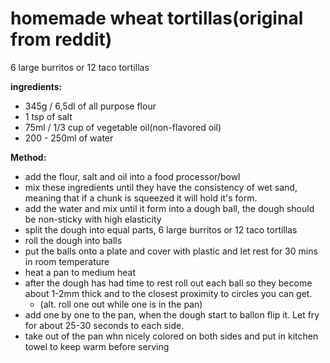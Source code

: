 # homemade wheat tortillas(original from reddit)

6 large burritos or 12 taco tortillas

**ingredients:**
- 345g / 6,5dl of all purpose flour
- 1 tsp of salt
- 75ml / 1/3 cup of vegetable oil(non-flavored oil)
- 200 - 250ml of water

**Method:**
- add the flour, salt and oil into a food processor/bowl
- mix these ingredients until they have the consistency of wet sand, meaning that if a chunk is squeezed it will hold it's form.
- add the water and mix until it form into a dough ball, the dough should be non-sticky with high elasticity
- split the dough into equal parts, 6 large burritos or 12 taco tortillas
- roll the dough into balls
- put the balls onto a plate and cover with plastic and let rest for 30 mins in room temperature
- heat a pan to medium heat
- after the dough has had time to rest roll out each ball so they become about 1-2mm thick and to the closest proximity to circles you can get.
    - (alt. roll one out while one is in the pan)
- add one by one to the pan, when the dough start to ballon flip it. Let fry for about 25-30 seconds to each side. 
- take out of the pan whn nicely colored on both sides and put in kitchen towel to keep warm before serving
